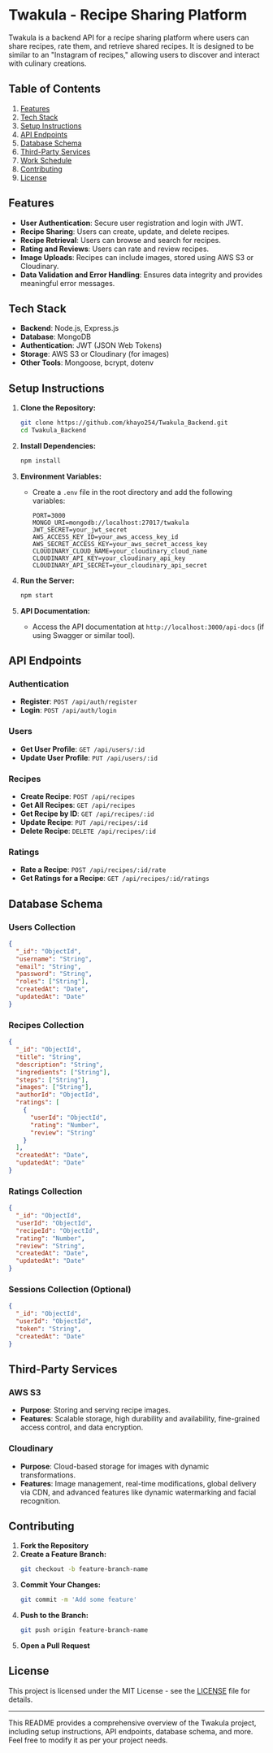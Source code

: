 # Twakula - Recipe Sharing Platform

Twakula is a backend API for a recipe sharing platform where users can share recipes, rate them, and retrieve shared recipes. It is designed to be similar to an "Instagram of recipes," allowing users to discover and interact with culinary creations.

## Table of Contents

1. [Features](#features)
2. [Tech Stack](#tech-stack)
3. [Setup Instructions](#setup-instructions)
4. [API Endpoints](#api-endpoints)
5. [Database Schema](#database-schema)
6. [Third-Party Services](#third-party-services)
7. [Work Schedule](#work-schedule)
8. [Contributing](#contributing)
9. [License](#license)

## Features

- **User Authentication**: Secure user registration and login with JWT.
- **Recipe Sharing**: Users can create, update, and delete recipes.
- **Recipe Retrieval**: Users can browse and search for recipes.
- **Rating and Reviews**: Users can rate and review recipes.
- **Image Uploads**: Recipes can include images, stored using AWS S3 or Cloudinary.
- **Data Validation and Error Handling**: Ensures data integrity and provides meaningful error messages.

## Tech Stack

- **Backend**: Node.js, Express.js
- **Database**: MongoDB
- **Authentication**: JWT (JSON Web Tokens)
- **Storage**: AWS S3 or Cloudinary (for images)
- **Other Tools**: Mongoose, bcrypt, dotenv

## Setup Instructions

1. **Clone the Repository:**
   ```sh
   git clone https://github.com/khayo254/Twakula_Backend.git
   cd Twakula_Backend
   ```

2. **Install Dependencies:**
   ```sh
   npm install
   ```

3. **Environment Variables:**
   - Create a `.env` file in the root directory and add the following variables:
     ```env
     PORT=3000
     MONGO_URI=mongodb://localhost:27017/twakula
     JWT_SECRET=your_jwt_secret
     AWS_ACCESS_KEY_ID=your_aws_access_key_id
     AWS_SECRET_ACCESS_KEY=your_aws_secret_access_key
     CLOUDINARY_CLOUD_NAME=your_cloudinary_cloud_name
     CLOUDINARY_API_KEY=your_cloudinary_api_key
     CLOUDINARY_API_SECRET=your_cloudinary_api_secret
     ```

4. **Run the Server:**
   ```sh
   npm start
   ```

5. **API Documentation:**
   - Access the API documentation at `http://localhost:3000/api-docs` (if using Swagger or similar tool).

## API Endpoints

### **Authentication**
- **Register**: `POST /api/auth/register`
- **Login**: `POST /api/auth/login`

### **Users**
- **Get User Profile**: `GET /api/users/:id`
- **Update User Profile**: `PUT /api/users/:id`

### **Recipes**
- **Create Recipe**: `POST /api/recipes`
- **Get All Recipes**: `GET /api/recipes`
- **Get Recipe by ID**: `GET /api/recipes/:id`
- **Update Recipe**: `PUT /api/recipes/:id`
- **Delete Recipe**: `DELETE /api/recipes/:id`

### **Ratings**
- **Rate a Recipe**: `POST /api/recipes/:id/rate`
- **Get Ratings for a Recipe**: `GET /api/recipes/:id/ratings`

## Database Schema

### **Users Collection**
```json
{
  "_id": "ObjectId",
  "username": "String",
  "email": "String",
  "password": "String",
  "roles": ["String"],
  "createdAt": "Date",
  "updatedAt": "Date"
}
```

### **Recipes Collection**
```json
{
  "_id": "ObjectId",
  "title": "String",
  "description": "String",
  "ingredients": ["String"],
  "steps": ["String"],
  "images": ["String"],
  "authorId": "ObjectId",
  "ratings": [
    {
      "userId": "ObjectId",
      "rating": "Number",
      "review": "String"
    }
  ],
  "createdAt": "Date",
  "updatedAt": "Date"
}
```

### **Ratings Collection**
```json
{
  "_id": "ObjectId",
  "userId": "ObjectId",
  "recipeId": "ObjectId",
  "rating": "Number",
  "review": "String",
  "createdAt": "Date",
  "updatedAt": "Date"
}
```

### **Sessions Collection (Optional)**
```json
{
  "_id": "ObjectId",
  "userId": "ObjectId",
  "token": "String",
  "createdAt": "Date"
}
```

## Third-Party Services

### **AWS S3**
- **Purpose**: Storing and serving recipe images.
- **Features**: Scalable storage, high durability and availability, fine-grained access control, and data encryption.

### **Cloudinary**
- **Purpose**: Cloud-based storage for images with dynamic transformations.
- **Features**: Image management, real-time modifications, global delivery via CDN, and advanced features like dynamic watermarking and facial recognition.

## Contributing

1. **Fork the Repository**
2. **Create a Feature Branch:**
   ```sh
   git checkout -b feature-branch-name
   ```
3. **Commit Your Changes:**
   ```sh
   git commit -m 'Add some feature'
   ```
4. **Push to the Branch:**
   ```sh
   git push origin feature-branch-name
   ```
5. **Open a Pull Request**

## License

This project is licensed under the MIT License - see the [LICENSE](LICENSE) file for details.

---

This README provides a comprehensive overview of the Twakula project, including setup instructions, API endpoints, database schema, and more. Feel free to modify it as per your project needs.